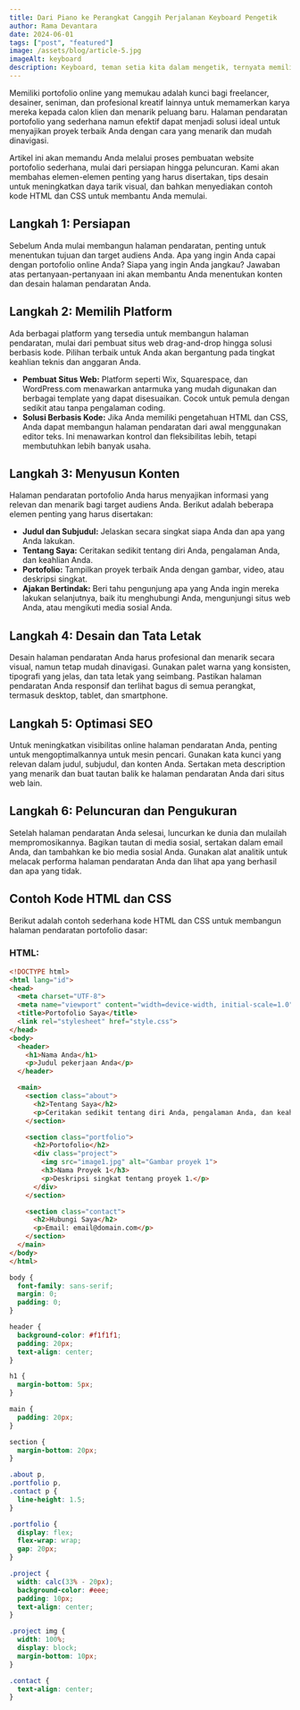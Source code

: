 ```yaml
---
title: Dari Piano ke Perangkat Canggih Perjalanan Keyboard Pengetik
author: Rama Devantara
date: 2024-06-01
tags: ["post", "featured"]
image: /assets/blog/article-5.jpg
imageAlt: keyboard
description: Keyboard, teman setia kita dalam mengetik, ternyata memiliki sejarah yang panjang dan menarik. Yuk, kita simak perjalanan keyboard dari masa lalu yang jauh berbeda dengan fungsinya saat ini!
---
```


Memiliki portofolio online yang memukau adalah kunci bagi freelancer, desainer, seniman, dan profesional kreatif lainnya untuk memamerkan karya mereka kepada calon klien dan menarik peluang baru. Halaman pendaratan portofolio yang sederhana namun efektif dapat menjadi solusi ideal untuk menyajikan proyek terbaik Anda dengan cara yang menarik dan mudah dinavigasi.

Artikel ini akan memandu Anda melalui proses pembuatan website portofolio sederhana, mulai dari persiapan hingga peluncuran. Kami akan membahas elemen-elemen penting yang harus disertakan, tips desain untuk meningkatkan daya tarik visual, dan bahkan menyediakan contoh kode HTML dan CSS untuk membantu Anda memulai.

## Langkah 1: Persiapan

Sebelum Anda mulai membangun halaman pendaratan, penting untuk menentukan tujuan dan target audiens Anda. Apa yang ingin Anda capai dengan portofolio online Anda? Siapa yang ingin Anda jangkau? Jawaban atas pertanyaan-pertanyaan ini akan membantu Anda menentukan konten dan desain halaman pendaratan Anda.

## Langkah 2: Memilih Platform

Ada berbagai platform yang tersedia untuk membangun halaman pendaratan, mulai dari pembuat situs web drag-and-drop hingga solusi berbasis kode. Pilihan terbaik untuk Anda akan bergantung pada tingkat keahlian teknis dan anggaran Anda.

- **Pembuat Situs Web:** Platform seperti Wix, Squarespace, dan WordPress.com menawarkan antarmuka yang mudah digunakan dan berbagai template yang dapat disesuaikan. Cocok untuk pemula dengan sedikit atau tanpa pengalaman coding.
- **Solusi Berbasis Kode:** Jika Anda memiliki pengetahuan HTML dan CSS, Anda dapat membangun halaman pendaratan dari awal menggunakan editor teks. Ini menawarkan kontrol dan fleksibilitas lebih, tetapi membutuhkan lebih banyak usaha.

## Langkah 3: Menyusun Konten

Halaman pendaratan portofolio Anda harus menyajikan informasi yang relevan dan menarik bagi target audiens Anda. Berikut adalah beberapa elemen penting yang harus disertakan:

- **Judul dan Subjudul:** Jelaskan secara singkat siapa Anda dan apa yang Anda lakukan.
- **Tentang Saya:** Ceritakan sedikit tentang diri Anda, pengalaman Anda, dan keahlian Anda.
- **Portofolio:** Tampilkan proyek terbaik Anda dengan gambar, video, atau deskripsi singkat.
- **Ajakan Bertindak:** Beri tahu pengunjung apa yang Anda ingin mereka lakukan selanjutnya, baik itu menghubungi Anda, mengunjungi situs web Anda, atau mengikuti media sosial Anda.

## Langkah 4: Desain dan Tata Letak

Desain halaman pendaratan Anda harus profesional dan menarik secara visual, namun tetap mudah dinavigasi. Gunakan palet warna yang konsisten, tipografi yang jelas, dan tata letak yang seimbang. Pastikan halaman pendaratan Anda responsif dan terlihat bagus di semua perangkat, termasuk desktop, tablet, dan smartphone.

## Langkah 5: Optimasi SEO

Untuk meningkatkan visibilitas online halaman pendaratan Anda, penting untuk mengoptimalkannya untuk mesin pencari. Gunakan kata kunci yang relevan dalam judul, subjudul, dan konten Anda. Sertakan meta description yang menarik dan buat tautan balik ke halaman pendaratan Anda dari situs web lain.

## Langkah 6: Peluncuran dan Pengukuran

Setelah halaman pendaratan Anda selesai, luncurkan ke dunia dan mulailah mempromosikannya. Bagikan tautan di media sosial, sertakan dalam email Anda, dan tambahkan ke bio media sosial Anda. Gunakan alat analitik untuk melacak performa halaman pendaratan Anda dan lihat apa yang berhasil dan apa yang tidak.

## Contoh Kode HTML dan CSS

Berikut adalah contoh sederhana kode HTML dan CSS untuk membangun halaman pendaratan portofolio dasar:

### HTML:

```html
<!DOCTYPE html>
<html lang="id">
<head>
  <meta charset="UTF-8">
  <meta name="viewport" content="width=device-width, initial-scale=1.0">
  <title>Portofolio Saya</title>
  <link rel="stylesheet" href="style.css">
</head>
<body>
  <header>
    <h1>Nama Anda</h1>
    <p>Judul pekerjaan Anda</p>
  </header>

  <main>
    <section class="about">
      <h2>Tentang Saya</h2>
      <p>Ceritakan sedikit tentang diri Anda, pengalaman Anda, dan keahlian Anda.</p>
    </section>

    <section class="portfolio">
      <h2>Portofolio</h2>
      <div class="project">
        <img src="image1.jpg" alt="Gambar proyek 1">
        <h3>Nama Proyek 1</h3>
        <p>Deskripsi singkat tentang proyek 1.</p>
      </div>
    </section>

    <section class="contact">
      <h2>Hubungi Saya</h2>
      <p>Email: email@domain.com</p>
    </section>
  </main>
</body>
</html>
```
```CSS
body {
  font-family: sans-serif;
  margin: 0;
  padding: 0;
}

header {
  background-color: #f1f1f1;
  padding: 20px;
  text-align: center;
}

h1 {
  margin-bottom: 5px;
}

main {
  padding: 20px;
}

section {
  margin-bottom: 20px;
}

.about p,
.portfolio p,
.contact p {
  line-height: 1.5;
}

.portfolio {
  display: flex;
  flex-wrap: wrap;
  gap: 20px;
}

.project {
  width: calc(33% - 20px);
  background-color: #eee;
  padding: 10px;
  text-align: center;
}

.project img {
  width: 100%;
  display: block;
  margin-bottom: 10px;
}

.contact {
  text-align: center;
}
```
